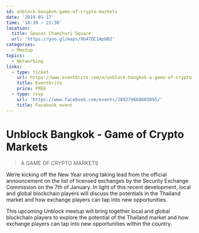 ```yaml
---
id: unblock-bangkok-game-of-crypto-markets
date: '2019-01-17'
time: '18:30 ~ 21:30'
location:
  title: Spaces Chamchuri Square
  url: 'https://goo.gl/maps/9b47QC1ApbD2'
categories:
  - Meetup
topics:
  - Networking
links:
  - type: ticket
    url: https://www.eventbrite.com/e/unblock-bangkok-a-game-of-crypto-markets-feat-coinmarketcap-tickets-54516700920
    title: Eventbrite
    price: FREE
  - type: rsvp
    url: 'https://www.facebook.com/events/289279668603095/'
    title: Facebook event
---
```

# Unblock Bangkok - Game of Crypto Markets

> A GAME OF CRYPTO MARKETS

We’re kicking off the New Year strong taking lead from the official announcement on the list of licensed exchanges by the Security Exchange Commission on the 7th of January. In light of this recent development, local and global blockchain players will discuss the potentials in the Thailand market and how exchange players can tap into new opportunities. 

This upcoming Unblock meetup will bring together local and global blockchain players to explore the potential of the Thailand market and how exchange players can tap into new opportunities within the country.
